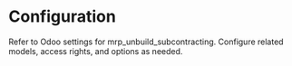 # Configuration

Refer to Odoo settings for mrp_unbuild_subcontracting. Configure related models, access rights, and options as needed.
